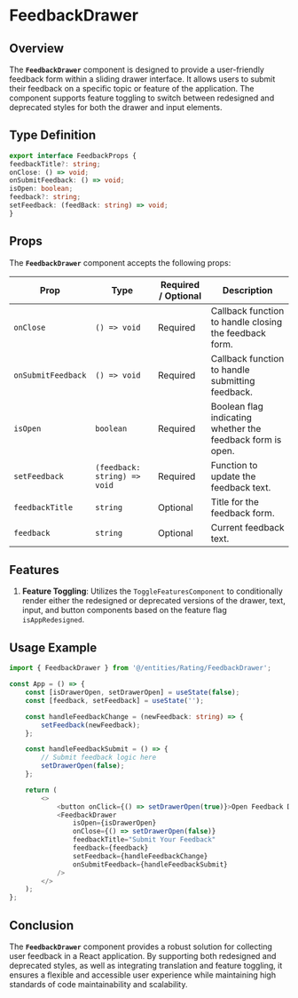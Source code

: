 # FeedbackDrawer

## Overview
The **`FeedbackDrawer`** component is designed to provide a user-friendly feedback form within a sliding drawer interface. It allows users to submit their feedback on a specific topic or feature of the application. The component supports feature toggling to switch between redesigned and deprecated styles for both the drawer and input elements.

## Type Definition 
```typescript
export interface FeedbackProps {
feedbackTitle?: string;
onClose: () => void;
onSubmitFeedback: () => void;
isOpen: boolean;
feedback?: string;
setFeedback: (feedBack: string) => void;
}
```

## Props

The **`FeedbackDrawer`** component accepts the following props:

| Prop               | Type                               | Required / Optional | Description                                           |
|--------------------|------------------------------------|----------------------|-------------------------------------------------------|
| `onClose`          | `() => void`                       | Required             | Callback function to handle closing the feedback form.|
| `onSubmitFeedback` | `() => void`                       | Required             | Callback function to handle submitting feedback.      |
| `isOpen`           | `boolean`                          | Required             | Boolean flag indicating whether the feedback form is open. |
| `setFeedback`      | `(feedback: string) => void`       | Required             | Function to update the feedback text.               |
| `feedbackTitle`    | `string`                           | Optional             | Title for the feedback form.                         |
| `feedback`         | `string`                           | Optional             | Current feedback text.                              |


## Features
1. **Feature Toggling**: Utilizes the `ToggleFeaturesComponent` to conditionally render either the redesigned or deprecated versions of the drawer, text, input, and button components based on the feature flag `isAppRedesigned`.

## Usage Example
```typescript jsx
import { FeedbackDrawer } from '@/entities/Rating/FeedbackDrawer';

const App = () => {
    const [isDrawerOpen, setDrawerOpen] = useState(false);
    const [feedback, setFeedback] = useState('');

    const handleFeedbackChange = (newFeedback: string) => {
        setFeedback(newFeedback);
    };

    const handleFeedbackSubmit = () => {
        // Submit feedback logic here
        setDrawerOpen(false);
    };

    return (
        <>
            <button onClick={() => setDrawerOpen(true)}>Open Feedback Drawer</button>
            <FeedbackDrawer
                isOpen={isDrawerOpen}
                onClose={() => setDrawerOpen(false)}
                feedbackTitle="Submit Your Feedback"
                feedback={feedback}
                setFeedback={handleFeedbackChange}
                onSubmitFeedback={handleFeedbackSubmit}
            />
        </>
    );
};
```
## Conclusion
The **`FeedbackDrawer`**  component provides a robust solution for collecting user feedback in a React application. By supporting both redesigned and deprecated styles, as well as integrating translation and feature toggling, it ensures a flexible and accessible user experience while maintaining high standards of code maintainability and scalability.
